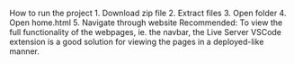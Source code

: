 How to run the project
    1. Download zip file
    2. Extract files
    3. Open folder
    4. Open home.html
    5. Navigate through website
    Recommended: To view the full functionality of the webpages, ie. the navbar, the Live Server VSCode extension is a good solution for viewing the pages in a deployed-like manner.
